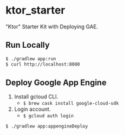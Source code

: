 # ktor_starter
"Ktor" Starter Kit with Deploying GAE.

## Run Locally

```sh
$ ./gradlew app:run
$ curl http://localhost:8080
```

## Deploy Google App Engine

1. Install gcloud CLI.
    - `$ brew cask install google-cloud-sdk`
1. Login account.
    - `$ gcloud auth login`

```sh
$ ./gradlew app:appengineDeploy
```

